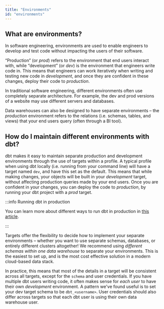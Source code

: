 ```yaml
---
title: "Environments"
id: "environments"
---
```


## What are environments?
In software engineering, environments are used to enable engineers to develop and test code without impacting the users of their software.

“Production” (or _prod_) refers to the environment that end users interact with, while “development” (or _dev_) is the environment that engineers write code in. This means that engineers can work iteratively when writing and testing new code in _development_, and once they are confident in these changes, deploy their code to _production_.

In traditional software engineering, different environments often use completely separate architecture. For example, the dev and prod versions of a website may use different servers and databases.

<Term id="data-warehouse">Data warehouses</Term> can also be designed to have separate environments – the _production_ environment refers to the relations (i.e. schemas, tables, and <Term id="view">views</Term>) that your end users query (often through a BI tool).

## How do I maintain different environments with dbt?
dbt makes it easy to maintain separate production and development environments through the use of targets within a profile. A typical profile when using dbt locally (i.e. running from your command line) will have a target named `dev`, and have this set as the default. This means that while making changes, your objects will be built in your _development_ target, without affecting production queries made by your end users. Once you are confident in your changes, you can deploy the code to _production_, by running your dbt project with a _prod_ target.

:::info Running dbt in production

You can learn more about different ways to run dbt in production in [this article](/docs/deploy/deployments).

:::

Targets offer the flexibility to decide how to implement your separate environments – whether you want to use separate schemas, databases, or entirely different clusters altogether! We recommend using _different schemas within one data warehouse_ to separate your environments. This is the easiest to set up, and is the most cost effective solution in a modern cloud-based data stack.

In practice, this means that most of the details in a target will be consistent across all targets, except for the `schema` and user credentials. If you have multiple dbt users writing code, it often makes sense for _each user_ to have their own _development_ environment. A pattern we've found useful is to set your dev target schema to be `dbt_<username>`. User credentials should also differ across targets so that each dbt user is using their own data warehouse user.
